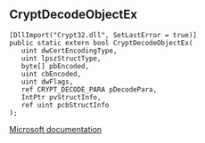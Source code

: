 ## CryptDecodeObjectEx

```
[DllImport("Crypt32.dll", SetLastError = true)]
public static extern bool CryptDecodeObjectEx(
   uint dwCertEncodingType,
   uint lpszStructType,
   byte[] pbEncoded,
   uint cbEncoded,
   uint dwFlags,
   ref CRYPT_DECODE_PARA pDecodePara,
   IntPtr pvStructInfo,
   ref uint pcbStructInfo
);
```

[Microsoft documentation](https://docs.microsoft.com/en-us/windows/win32/api/wincrypt/nf-wincrypt-cryptdecodeobjectex)
